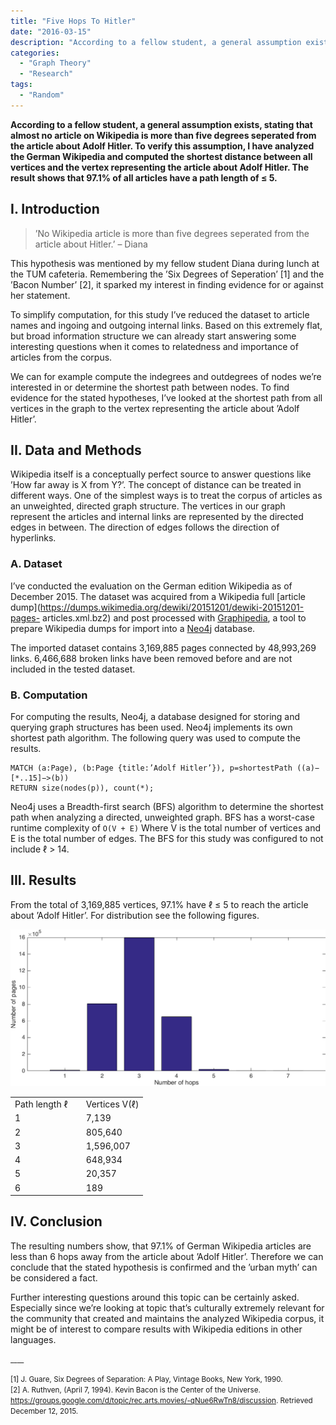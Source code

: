 ```yaml
---
title: "Five Hops To Hitler"
date: "2016-03-15"
description: "According to a fellow student, a general assumption exists, stating that almost no article on Wikipedia is more than five degrees seperated from the article about Adolf Hitler. To verify this assumption, I have analyzed the German Wikipedia and computed the shortest distance between all vertices and the vertex representing the article about Adolf Hitler. The result shows that 97.1% of all articles have a path length of ≤ 5."
categories:
  - "Graph Theory"
  - "Research"
tags:
  - "Random"
---
```


**According to a fellow student, a general assumption exists, stating that almost no article on Wikipedia is more than five degrees seperated from the article about Adolf Hitler. To verify this assumption, I have analyzed the German Wikipedia and computed the shortest distance between all vertices and the vertex representing the article about Adolf Hitler. The result shows that 97.1% of all articles have a path length of ≤ 5.**

## I. Introduction

> ’No Wikipedia article is more than five degrees seperated from the article about Hitler.’ 
> – Diana

This hypothesis was mentioned by my fellow student Diana during lunch at the TUM cafeteria. Remembering the ’Six Degrees of Seperation’ [1] and the ’Bacon Number’ [2], it sparked my interest in finding evidence for or against her statement.

To simplify computation, for this study I’ve reduced the dataset to article names and ingoing and outgoing internal links. Based on this extremely flat, but broad information structure we can already start answering some interesting questions when it comes to relatedness and importance of articles from the corpus.

We can for example compute the indegrees and outdegrees of nodes we’re interested in or determine the shortest path between nodes. To find evidence for the stated hypotheses, I’ve looked at the shortest path from all vertices in the graph to the vertex representing the article about ’Adolf Hitler’.

## II. Data and Methods
Wikipedia itself is a conceptually perfect source to answer questions like ’How far away is X from Y?’. The concept of distance can be treated in different ways. One of the simplest ways is to treat the corpus of articles as an unweighted, directed graph structure. The vertices in our graph represent the articles and internal links are represented by the directed edges in between. The direction of edges follows the direction of hyperlinks.

### A. Dataset
I’ve conducted the evaluation on the German edition Wikipedia as of December 2015. The dataset was acquired from a Wikipedia full [article dump](https://dumps.wikimedia.org/dewiki/20151201/dewiki-20151201-pages- articles.xml.bz2) and post processed with [Graphipedia](https://github.com/mirkonasato/graphipedia), a tool to prepare Wikipedia dumps for import into a [Neo4j](http://www.neo4j.com) database.

The imported dataset contains 3,169,885 pages connected by 48,993,269 links. 6,466,688 broken links have been removed before and are not included in the tested dataset.

### B. Computation

For computing the results, Neo4j, a database designed for storing and querying graph structures has been used. Neo4j implements its own shortest path algorithm. The following query was used to compute the results.

```
MATCH (a:Page), (b:Page {title:’Adolf Hitler’}), p=shortestPath ((a)−[*..15]−>(b))
RETURN size(nodes(p)), count(*);
```

Neo4j uses a Breadth-first search (BFS) algorithm to determine the shortest path when analyzing a directed, unweighted graph. BFS has a worst-case runtime complexity of `O(V + E)` Where V is the total number of vertices and E is the total number of edges. The BFS for this study was configured to not include &#8467; > 14.

## III. Results

From the total of 3,169,885 vertices, 97.1% have &#8467; ≤ 5 to reach the article about ’Adolf Hitler’. For distribution see the following figures.

![distribution](/images/posts/hops.png)

<table>
    <tr>
        <td>Path length &#8467;&nbsp;&nbsp;&nbsp;&nbsp;</td>
		<td>Vertices V(&#8467;)</td>
    </tr>
    <tr>
        <td>1</td>
		<td>7,139</td>
    </tr>
    <tr>
        <td>2</td>
		<td>805,640</td>
    </tr>
    <tr>
        <td>3</td>
		<td>1,596,007</td>
    </tr>
    <tr>
        <td>4</td>
		<td>648,934</td>
    </tr>
    <tr>
        <td>5</td>
		<td>20,357</td>
    </tr>
    <tr>
        <td>6</td>
		<td>189</td>
    </tr>
</table>

## IV. Conclusion

The resulting numbers show, that 97.1% of German Wikipedia articles are less than 6 hops away from the article about ’Adolf Hitler’. Therefore we can conclude that the stated hypothesis is confirmed and the ’urban myth’ can be considered a fact.

Further interesting questions around this topic can be certainly asked. Especially since we’re looking at topic that’s culturally extremely relevant for the community that created and maintains the analyzed Wikipedia corpus, it might be of interest to compare results with Wikipedia editions in other languages.

<small>____

[1] J. Guare, Six Degrees of Separation: A Play, Vintage Books, New York, 1990.<br/>
[2] A. Ruthven, (April 7, 1994). Kevin Bacon is the Center of the Universe. https://groups.google.com/d/topic/rec.arts.movies/-qNue6RwTn8/discussion. Retrieved December 12, 2015.
</small>